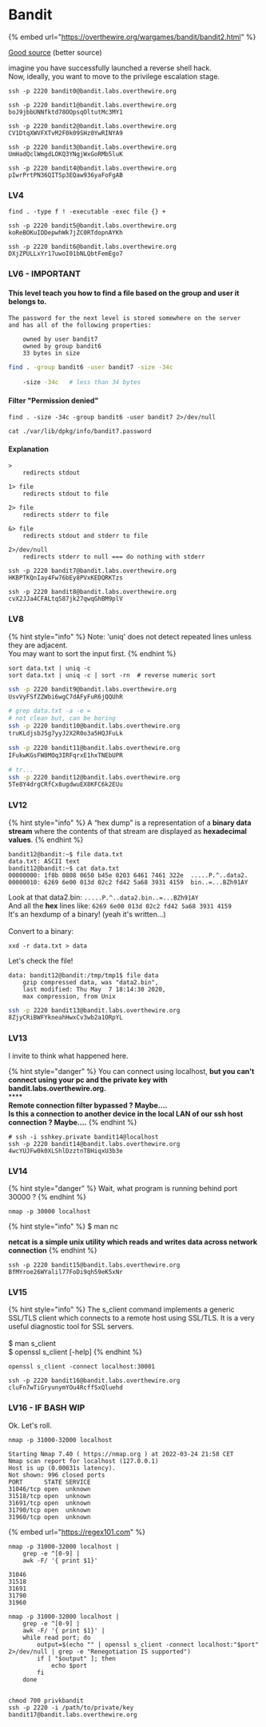 # Bandit

{% embed url="https://overthewire.org/wargames/bandit/bandit2.html" %}

[Good source](https://hackinganarchy.wordpress.com/2020/01/20/overthewire-bandit-writeup/) (better source)

imagine you have successfully launched a reverse shell hack.\
Now, ideally, you want to move to the privilege escalation stage.

```
ssh -p 2220 bandit0@bandit.labs.overthewire.org

ssh -p 2220 bandit1@bandit.labs.overthewire.org
boJ9jbbUNNfktd78OOpsqOltutMc3MY1

ssh -p 2220 bandit2@bandit.labs.overthewire.org
CV1DtqXWVFXTvM2F0k09SHz0YwRINYA9

ssh -p 2220 bandit3@bandit.labs.overthewire.org
UmHadQclWmgdLOKQ3YNgjWxGoRMb5luK

ssh -p 2220 bandit4@bandit.labs.overthewire.org
pIwrPrtPN36QITSp3EQaw936yaFoFgAB
```

### LV4

```
find . -type f ! -executable -exec file {} +

ssh -p 2220 bandit5@bandit.labs.overthewire.org
koReBOKuIDDepwhWk7jZC0RTdopnAYKh

ssh -p 2220 bandit6@bandit.labs.overthewire.org
DXjZPULLxYr17uwoI01bNLQbtFemEgo7
```

### LV6 - IMPORTANT

#### This level teach you how to find a file based on the group and user it belongs to.

```
The password for the next level is stored somewhere on the server 
and has all of the following properties:

    owned by user bandit7
    owned by group bandit6
    33 bytes in size
```

```bash
find . -group bandit6 -user bandit7 -size -34c
    
    -size -34c   # less than 34 bytes
```

#### Filter "Permission denied"

```
find . -size -34c -group bandit6 -user bandit7 2>/dev/null

cat ./var/lib/dpkg/info/bandit7.password
```

#### Explanation

```
> 
    redirects stdout
    
1> file 
    redirects stdout to file

2> file 
    redirects stderr to file

&> file 
    redirects stdout and stderr to file

2>/dev/null
    redirects stderr to null === do nothing with stderr
```

```
ssh -p 2220 bandit7@bandit.labs.overthewire.org
HKBPTKQnIay4Fw76bEy8PVxKEDQRKTzs

ssh -p 2220 bandit8@bandit.labs.overthewire.org
cvX2JJa4CFALtqS87jk27qwqGhBM9plV
```

### LV8

{% hint style="info" %}
Note: 'uniq' does not detect repeated lines unless they are adjacent. \
You may want to sort the input first.
{% endhint %}

```
sort data.txt | uniq -c
sort data.txt | uniq -c | sort -rn  # reverse numeric sort
```

```bash
ssh -p 2220 bandit9@bandit.labs.overthewire.org
UsvVyFSfZZWbi6wgC7dAFyFuR6jQQUhR

# grep data.txt -a -e =
# not clean but, can be boring
ssh -p 2220 bandit10@bandit.labs.overthewire.org
truKLdjsbJ5g7yyJ2X2R0o3a5HQJFuLk

ssh -p 2220 bandit11@bandit.labs.overthewire.org
IFukwKGsFW8MOq3IRFqrxE1hxTNEbUPR

# tr...
ssh -p 2220 bandit12@bandit.labs.overthewire.org
5Te8Y4drgCRfCx8ugdwuEX8KFC6k2EUu
```

### LV12

{% hint style="info" %}
A “hex dump” is a representation of a **binary data stream** where the contents of that stream are displayed as **hexadecimal values**.
{% endhint %}

```
bandit12@bandit:~$ file data.txt
data.txt: ASCII text
bandit12@bandit:~$ cat data.txt
00000000: 1f8b 0808 0650 b45e 0203 6461 7461 322e  .....P.^..data2.
00000010: 6269 6e00 013d 02c2 fd42 5a68 3931 4159  bin..=...BZh91AY
```

Look at that data2.bin: `.....P.^..data2.bin..=...BZh91AY`\
And all the **hex** lines like: `6269 6e00 013d 02c2 fd42 5a68 3931 4159`\
It's an hexdump of a binary! (yeah it's written...)\
\
Convert to a binary:

```
xxd -r data.txt > data
```

Let's check the file!

```
data: bandit12@bandit:/tmp/tmp1$ file data
    gzip compressed data, was "data2.bin", 
    last modified: Thu May  7 18:14:30 2020, 
    max compression, from Unix
```

```bash
ssh -p 2220 bandit13@bandit.labs.overthewire.org
8ZjyCRiBWFYkneahHwxCv3wb2a1ORpYL


```

### LV13

I invite to think what happened here.

{% hint style="danger" %}
You can connect using localhost, **but you can't connect using your pc and the private key with bandit.labs.overthewire.org.**\
****\
**Remote connection filter bypassed ? Maybe....**\
**Is this a connection to another device in the local LAN of our ssh host connection ? Maybe....**
{% endhint %}

```
# ssh -i sshkey.private bandit14@localhost
ssh -p 2220 bandit14@bandit.labs.overthewire.org
4wcYUJFw0k0XLShlDzztnTBHiqxU3b3e
```

### LV14

{% hint style="danger" %}
Wait, what program is running behind port 30000 ?
{% endhint %}

```
nmap -p 30000 localhost
```

{% hint style="info" %}
$ man nc

**netcat is a simple unix utility which reads and writes data across network connection**
{% endhint %}

```
ssh -p 2220 bandit15@bandit.labs.overthewire.org
BfMYroe26WYalil77FoDi9qh59eK5xNr
```

### LV15

{% hint style="info" %}
The s\_client command implements a generic SSL/TLS client which connects to a remote host using SSL/TLS. It is a very useful diagnostic tool for SSL servers.\
\
$ man s\_client\
$ openssl s\_client \[-help]
{% endhint %}

```
openssl s_client -connect localhost:30001

ssh -p 2220 bandit16@bandit.labs.overthewire.org
cluFn7wTiGryunymYOu4RcffSxQluehd
```

### LV16 - IF BASH WIP

Ok. Let's roll.

```
nmap -p 31000-32000 localhost 

Starting Nmap 7.40 ( https://nmap.org ) at 2022-03-24 21:58 CET
Nmap scan report for localhost (127.0.0.1)
Host is up (0.00031s latency).
Not shown: 996 closed ports
PORT      STATE SERVICE
31046/tcp open  unknown
31518/tcp open  unknown
31691/tcp open  unknown
31790/tcp open  unknown
31960/tcp open  unknown
```

{% embed url="https://regex101.com" %}

```
nmap -p 31000-32000 localhost | 
    grep -e ^[0-9] | 
    awk -F/ '{ print $1}'

31046
31518
31691
31790
31960
```

```
nmap -p 31000-32000 localhost | 
    grep -e ^[0-9] | 
    awk -F/ '{ print $1}' | 
    while read port; do 
        output=$(echo "" | openssl s_client -connect localhost:"$port" 2>/dev/null | grep -e "Renegotiation IS supported")
        if [ "$output" ]; then
            echo $port
        fi
    done 
    
```

```
chmod 700 privkbandit
ssh -p 2220 -i /path/to/private/key bandit17@bandit.labs.overthewire.org
```
